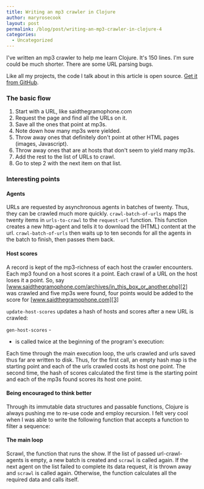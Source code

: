 ```yaml
---
title: Writing an mp3 crawler in Clojure
author: maryrosecook
layout: post
permalink: /blog/post/writing-an-mp3-crawler-in-clojure-4
categories:
  - Uncategorized
---
```

I've written an mp3 crawler to help me learn Clojure. It's 150 lines. I'm sure could be much shorter. There are some URL parsing bugs.

Like all my projects, the code I talk about in this article is open source. [Get it from GitHub][1].

### The basic flow

  1. Start with a URL, like saidthegramophone.com
  2. Request the page and find all the URLs on it.
  3. Save all the ones that point at mp3s.
  4. Note down how many mp3s were yielded.
  5. Throw away ones that definitely don't point at other HTML pages (images, Javascript).
  6. Throw away ones that are at hosts that don't seem to yield many mp3s.
  7. Add the rest to the list of URLs to crawl.
  8. Go to step 2 with the next item on that list.

### Interesting points

#### Agents

URLs are requested by asynchronous agents in batches of twenty. Thus, they can be crawled much more quickly. `crawl-batch-of-urls` maps the twenty items in `urls-to-crawl` to the `request-url` function. This function creates a new http-agent and tells it to download the (HTML) content at the url. `crawl-batch-of-urls` then waits up to ten seconds for all the agents in the batch to finish, then passes them back.

<script src="http://gist.github.com/316641.js?file=agents.clj"></script>

#### Host scores

A record is kept of the mp3-richness of each host the crawler encounters. Each mp3 found on a host scores it a point. Each crawl of a URL on the host loses it a point. So, say [www.saidthegramophone.com/archives/in_this_box_or_another.php][2] was crawled and five mp3s were found, four points would be added to the score for [www.saidthegramophone.com][3]

`update-host-scores` updates a hash of hosts and scores after a new URL is crawled:

<script src="http://gist.github.com/316641.js?file=update-host-scores.clj"></script>

`gen-host-scores` -

<script src="http://gist.github.com/316641.js?file=gen-host-scores.clj"></script>

- is called twice at the beginning of the program's execution:

<script src="http://gist.github.com/316641.js?file=gen-host-scores-exec.clj"></script>

Each time through the main execution loop, the urls crawled and urls saved thus far are written to disk. Thus, for the first call, an empty hash map is the starting point and each of the urls crawled costs its host one point. The second time, the hash of scores calculated the first time is the starting point and each of the mp3s found scores its host one point.

#### Being encouraged to think better

Through its immutable data structures and passable functions, Clojure is always pushing me to re-use code and employ recursion. I felt very cool when I was able to write the following function that accepts a function to filter a sequence:

<script src="http://gist.github.com/316641.js?file=remove-dupes-and-unwanted.clj"></script>

#### The main loop

Scrawl, the function that runs the show. If the list of passed url-crawl-agents is empty, a new batch is created and `scrawl` is called again. If the next agent on the list failed to complete its data request, it is thrown away and `scrawl` is called again. Otherwise, the function calculates all the required data and calls itself.

<script src="http://gist.github.com/316641.js?file=scrawl.clj"></script>

 [1]: http://github.com/maryrosecook/scrawl
 [2]: http://www.saidthegramophone.com/archives/in_this_box_or_another.php
 [3]: http://www.saidthegramophone.com
